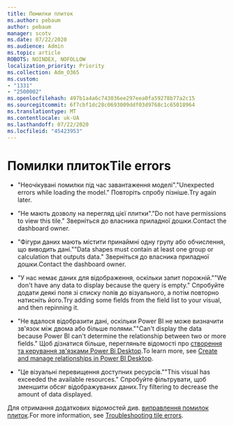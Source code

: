 ```yaml
---
title: Помилки плиток
ms.author: pebaum
author: pebaum
manager: scotv
ms.date: 07/22/2020
ms.audience: Admin
ms.topic: article
ROBOTS: NOINDEX, NOFOLLOW
localization_priority: Priority
ms.collection: Adm_O365
ms.custom:
- "1331"
- "2500002"
ms.openlocfilehash: 497b1a4a6c743036ee297eea0fa59278b77a2c15
ms.sourcegitcommit: 6f7cbf1dc28c0693009ddf03d9768c1c65018964
ms.translationtype: MT
ms.contentlocale: uk-UA
ms.lasthandoff: 07/22/2020
ms.locfileid: "45423953"
---
```

# <a name="tile-errors"></a><span data-ttu-id="bc865-102">Помилки плиток</span><span class="sxs-lookup"><span data-stu-id="bc865-102">Tile errors</span></span>

- <span data-ttu-id="bc865-103">"Неочікувані помилки під час завантаження моделі".</span><span class="sxs-lookup"><span data-stu-id="bc865-103">"Unexpected errors while loading the model."</span></span> <span data-ttu-id="bc865-104">Повторіть спробу пізніше.</span><span class="sxs-lookup"><span data-stu-id="bc865-104">Try again later.</span></span>

- <span data-ttu-id="bc865-105">"Не мають дозволу на перегляд цієї плитки".</span><span class="sxs-lookup"><span data-stu-id="bc865-105">"Do not have permissions to view this tile."</span></span> <span data-ttu-id="bc865-106">Зверніться до власника приладної дошки.</span><span class="sxs-lookup"><span data-stu-id="bc865-106">Contact the dashboard owner.</span></span>

- <span data-ttu-id="bc865-107">"Фігури даних мають містити принаймні одну групу або обчислення, що виводить дані."</span><span class="sxs-lookup"><span data-stu-id="bc865-107">"Data shapes must contain at least one group or calculation that outputs data."</span></span> <span data-ttu-id="bc865-108">Зверніться до власника приладної дошки.</span><span class="sxs-lookup"><span data-stu-id="bc865-108">Contact the dashboard owner.</span></span>

- <span data-ttu-id="bc865-109">"У нас немає даних для відображення, оскільки запит порожній."</span><span class="sxs-lookup"><span data-stu-id="bc865-109">"We don't have any data to display because the query is empty."</span></span> <span data-ttu-id="bc865-110">Спробуйте додати деякі поля зі списку полів до візуального, а потім повторно натисніть його.</span><span class="sxs-lookup"><span data-stu-id="bc865-110">Try adding some fields from the field list to your visual, and then repinning it.</span></span>

- <span data-ttu-id="bc865-111">"Не вдалося відобразити дані, оскільки Power BI не може визначити зв'язок між двома або більше полями."</span><span class="sxs-lookup"><span data-stu-id="bc865-111">"Can't display the data because Power BI can't determine the relationship between two or more fields."</span></span> <span data-ttu-id="bc865-112">Щоб дізнатися більше, перегляньте відомості про [створення та керування зв'язками Power Bi Desktop](https://docs.microsoft.com/power-bi/desktop-create-and-manage-relationships).</span><span class="sxs-lookup"><span data-stu-id="bc865-112">To learn more, see [Create and manage relationships in Power BI Desktop](https://docs.microsoft.com/power-bi/desktop-create-and-manage-relationships).</span></span>

- <span data-ttu-id="bc865-113">"Це візуальні перевищення доступних ресурсів."</span><span class="sxs-lookup"><span data-stu-id="bc865-113">"This visual has exceeded the available resources."</span></span> <span data-ttu-id="bc865-114">Спробуйте фільтрувати, щоб зменшити обсяг відображуваних даних.</span><span class="sxs-lookup"><span data-stu-id="bc865-114">Try filtering to decrease the amount of data displayed.</span></span>

<span data-ttu-id="bc865-115">Для отримання додаткових відомостей див. [виправлення помилок плиток](https://docs.microsoft.com/power-bi/refresh-troubleshooting-tile-errors).</span><span class="sxs-lookup"><span data-stu-id="bc865-115">For more information, see [Troubleshooting tile errors](https://docs.microsoft.com/power-bi/refresh-troubleshooting-tile-errors).</span></span>